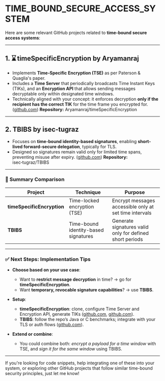 # TIME_BOUND_SECURE_ACCESS_SYSTEM
Here are some relevant GitHub projects related to **time-bound secure access systems**:

---

## 1. ⌛ **timeSpecificEncryption** by Aryamanraj

* Implements **Time‑Specific Encryption (TSE)** as per Paterson & Quaglia's paper.
* Includes a **Time Server** that periodically broadcasts Time Instant Keys (TIKs), and an **Encryption API** that allows sending messages decryptable only within designated time windows.
* Technically aligned with your concept: it enforces decryption **only if the recipient has the correct TIK** for the time frame you encrypted for. ([github.com][1])
  **Repository:** Aryamanraj/timeSpecificEncryption

---

## 2. TBIBS by isec‑tugraz

* Focuses on **time-bound identity-based signatures**, enabling **short-lived forward-secure delegation**, typically for TLS.
* Designed so signatures remain valid only for limited time spans, preventing misuse after expiry. ([github.com][2])
  **Repository:** isec‑tugraz/TBIBS

---

### 🔎 Summary Comparison

| Project                    | Technique                            | Purpose                                                  |
| -------------------------- | ------------------------------------ | -------------------------------------------------------- |
| **timeSpecificEncryption** | Time-locked encryption (TSE)         | Encrypt messages accessible only at set time intervals   |
| **TBIBS**                  | Time-bound identity-based signatures | Generate signatures valid only for defined short periods |

---

### ✅ Next Steps: Implementation Tips

* **Choose based on your use case**:

  * Want to **restrict message decryption** in time? → go for **timeSpecificEncryption**.
  * Want **temporary, revocable signature capabilities**? → use **TBIBS**.

* **Setup**:

  * **timeSpecificEncryption**: clone, configure Time Server and Encryption API, generate TIKs ([github.com][2], [github.com][1]).
  * **TBIBS**: follow the repo’s Java or C benchmarks; integrate with your TLS or auth flows ([github.com][2]).

* **Extend or combine**:

  * You could combine both: *encrypt a payload for a time window* with TSE, and *sign it for the same window* using TBIBS.

---

If you're looking for code snippets, help integrating one of these into your system, or exploring other GitHub projects that follow similar time-bound security principles, just let me know!

[1]: https://github.com/Aryamanraj/timeSpecificEncryption?utm_source=chatgpt.com "GitHub - Aryamanraj/timeSpecificEncryption: This system implements the concept of Time-Specific Encryption (TSE) based on the research paper by Kenneth G. Paterson and Elizabeth A. Quaglia, published in Springer."
[2]: https://github.com/isec-tugraz/TBIBS?utm_source=chatgpt.com "GitHub - isec-tugraz/TBIBS: Time-bound identity-based signatures (TBIBΣ) for Short-Lived Forward-Secure Delegation in TLS"
